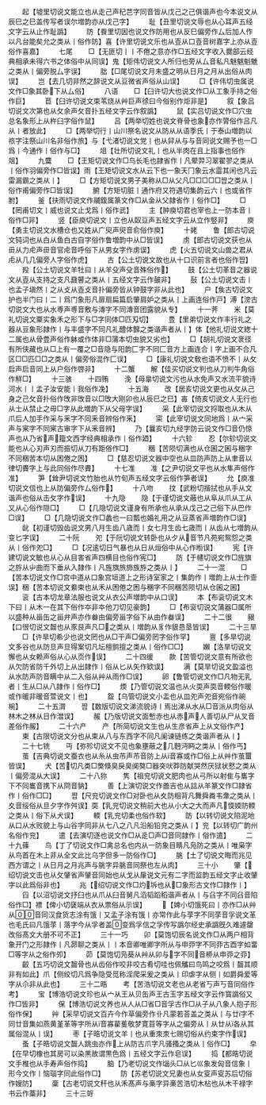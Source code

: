 <!-- { "loadSidebar": true } -->
　　起【墟里切说文能立也从走己声杞芑字同音皆从戊己之己俱谐声也今本说文从辰巳之巳盖传写者误尔増韵亦从戊己字】
　　耻【丑里切说文辱也从心耳声五经文字云从止作耻譌】
　　防【飬里切因也说文作防用也从反巳偏旁作厶后加人作以凡台能矣允之类从丨俗作防】喜【许里切说文乐也从壴从口壴音树嘉字上亦从壴俗作喜嘉】
　　七尾
　　□【无匪切丨丨不倦之意亦作□五经文字收入爨部云经典相承未得六书之体俗中从同误】鬼【矩伟切说文人所归也旁从厶音私凡魅魃魁魋之类从丨偏旁脱厶字误】
　　朏【□尾切说文月未盛之明从日月之月从出俗从肉误】
　　岂【去几切非然之辞说文从豆微省声俗从山误】
　　□【许伟切虫属说文作□象其卧下从厶俗】
　　八语
　　□【臼许切大也说文作□从工象手持之俗作巨】
　　苣【臼许切说文束苇烧从艸巨声徐曰今俗别作炬非是】
　　叙【象吕切说文次第也从攵余声攵音扑五经文字云作叙譌】
　　鼠【实吕切说文作□穴虫总名象形上从杵臼字俗作鼠】
　　吕【两举切姓也说文脊骨也象亦作膂俗作吕凡从丨者放此】
　　□【两举切行丨山川祭名说文从防从从语季氏丨于泰山増韵以祣字注祭山川名非俗作旅】与【弋渚切说文党丨也从舁从与与音同说文赐予也一□爲丨今通作丨俗作与□】
　　俎【壮所切说文礼丨也从半肉在且上指事也俗作爼】
　　九麌
　　□【王矩切说文作□鸟长毛也隷省作丨凡翚羿习翠翟翏之类从丨俗作羽偏旁作□皆误】雨【王矩切说文水从云下也一象天冂象云水霝其闲也凡云雷漏霸之类从丨】
　　□【方矩切说文男子美称从□从父凡□□□□□쨥之类从丨俗作甫偏旁作□皆误】
　　腑【方矩切脏丨通作府又符遇切集韵云六丨也或省作胕】
　　釜【扶雨切说文作鬴鍑属篆文作□从金从父隷省作丨俗作□】
　　□【罔甫切文丨威也说文止戈爲丨俗作武】
　　主【肿庾切君也宰也上一防本音丨俗作□非】
　　竖【臣庾切说文丨立也从臤豆声五经文字云从立作竪非】
　　庾【勇主切说文水槽仓也又姓从广臾声臾音俞俗作庾】
　　十姥
　　鲁【郎古切说文钝词也从白从鱼白古自字俗作鲁増韵中从□皆误】
　　虏【郎古切说文获也从毌从力虍声毌音官虍音呼俗下从男女字作虏误】
　　虎【火五切说文山兽之君从虍从几几偏旁人字俗作虎】
　　古【公土切说文故也从十口识前言者也俗作쨥】
　　羖【公土切说文羊牡曰丨从羊殳声殳音殊俗作】
　　鼓【公土切革音之器说文从壴从支持之支凡鼗瞽之类从丨五经文字云作皷非】
　　鼔【公土切说文击丨也孟子塡然丨之从攴从壴攴音扑偏旁皆从钟鼓字非从此也】
　　户【矦古切说文护也半门曰丨二丨爲门象形凡扉扇扁篇启肇肩妒之类从丨上画连俗作戸】溥【滂古切说文大也从水尃声尃音敷与漙字不同漙音团露貌从专】
　　十一荠
　　米【莫礼切说文粟实象禾之形下与□字同体□匹刄切】
　　豊【里弟切说文作丰行礼之器从豆象形隷作丨与丰盛字不同凡礼醴体豑之类谐声者从丨】体【他礼切说文緫十二属也从骨豊声俗作躰或作体非□蒲本切虫貌又劣也】
　　□【胡礼切说文衺径有所侠藏也从□上有一覆之□音隐与阳韵匚字不同匚音方上画连合丨字上画不合凡区□□匹□□之类从丨偏旁俗混作匚误】
　　□【康礼切说文敎也语不愤不丨从攵启声启音同上从户俗作啓非】
　　十二蟹
　　解【佳买切说文判也从刀判牛角俗作觧□】
　　十三骇
　　十四贿
　　浼【母辠切说文污也从水免声又水流平貌诗河水丨丨孟子汝安能丨我俗作凂】
　　十五海
　　改【居亥切说文更也从攵从己身之己攵音扑俗作攺非攺音以□攺大刚卯也从辰巳之巳】毐【倚亥切说文人无行也从士从禁止之毋□字从此増韵下从父母字误】
　　采【此宰切说文捋取也从木从爪后人加手作采与釆字不同釆音辨俗作釆】
　　寀【此宰切说文同地爲丨从宀采声与宷字不同宷古审字下从釆音辨】
　　乃【曩亥切九经字防云说文作□音仍惊声也从乃省声籀文西字经典相承作丨俗作廼】
　　十六轸
　　忍【尔轸切说文能也从心刃声刃而振切从刀有距俗作□】
　　稛【苦陨切满也从仓囷之囷与稇字不同稇苦本切从困倦之困】
　　□【慈忍切说文器中空也从皿防声防上从聿音以律切賮字上与此同俗作尽賮】
　　十七准
　　准【之尹切说文平也从水隼声俗作准】
　　笋【耸尹切说文竹胎也从竹旬声五经文字云俗作笋者误】
　　允【庾准切说文信也上从防偏旁作厶俗作】
　　十八吻
　　抆【武粉切揩拭也从手从文谐声也俗从击攵字作误】
　　十九隐
　　隐【于谨切说文蔽也从阜从爪从工从又从心俗作隠□】
　　□【几隐切说文谨身有所承也从承从戊己之己俗下从巴作□误】
　　□【几隐切说文作□蠡也一曰瓢也婚礼用之从豆蒸省声増韵作□误】
　　龀【初谨切毁齿说文男八月生齿八歳而丨女七月生齿七歳而丨从齿从七増韵从变匕字误】
　　二十阮
　　夗【于阮切说文转卧也从夕从音节凡苑宛鸳怨之类从丨俗作夗□】
　　□【况逺切日气暴也从日从烜俗中从心作暅误】
　　宪【许建切说文敏也从心从目害省声四横目也俗作宪□】
　　防【于幰切说文作□旌旗之斿从屮曲而下垂从入隷作丨凡旌旗旅斾族斿之类从丨】
　　二十一混
　　□【苦本切说文作□宫中道从口象宫垣道上之形诗室家之丨集韵作丨増韵上从士作壸误】稇【苦本切说文絭束也从禾从困倦之困与稛字不同稛苦陨切从仓囷之囷】
　　衮【古本切龙章法服也说文从衣公声増韵中从口误】
　　本【布衮切说文木下曰丨从木一在其下俗作夲非夲他刀切见豪韵】
　　□【布衮切说文蒲器□属所以盛种从甾缶之甾弁声亦作畚由偏旁甾字俗下从由作畚误】
　　二十二很
　　豤【口很切说文齧也从豕艮声凡□之类从丨増韵从豸作貇恳垦皆误】
　　二十三旱
　　□【许旱切希少也说文罔也从□干声□偏旁罔字俗作罕】
　　亶【多旱切说文多谷也从防旦声旦得案切凡坛檀鹯擅之类从丨俗作□□】
　　嬾【洛旱切说文懈也从女赖声俗从心从页作误】
　　二十四缓
　　款【苦管切说文意有所欲也从欠防省防千外切上从出隷作丨俗从匕从矢作欵误】
　　满【莫旱切说文盈溢也从水防声防音瞒中从二入俗从艸从雨作□误】
　　卵【鲁管切说文作□凡物无乳者丨生从□从八隷作丨俗作□】
　　煗【乃管切说文温也从火耎声耎音輭俗作暖或作暖非暖音萱说文丨也】
　　盌【乌管切说文小盂也从皿夗声夗音宛俗作碗椀】
　　二十五潸
　　쨥【数版切说文涕流貌诗丨焉出涕从水从□音派从肉俗从林木之林从日作澘误】
　　赧【乃版切说文面慙赤也从赤声人善切从尸从叉音差俗作赧】
　　二十六产
　　产【所简切说文生也从生彦省声上从文俗作产】
　　柬【古限切说文分也从束从八与东西字不同凡阑谏链练之类谐声者从丨】
　　二十七铣
　　丏【弥殄切说文不见也象壅蔽之几麪沔眄之类从丨俗作丐】
　　茧【吉典切说文蚕衣也从糸从虫芇声芇音防上从音寡或作□俗上从艸作茧蠒皆误】
　　犬【苦切凡类□獘倏臭戾臭阒獒□器突吠莽防献哭然厌狱状憖之类从丨偏旁混从大误】
　　二十八狝
　　隽【祖兖切说文肥肉也从弓所以射隹与巂字下不同巂音携下从冏音豽】
　　善【上演切说文作譱吉也从誩从羊篆文作□隷省作丨俗作□□】
　　쨥【尺兖切说文作□对卧也从夊防相背凡舞舜粦韦舝之类从丨夊音绥俗从旦夕字作舛误】耎【乳兖切说文稍前大也从小大之大而声凡愞媆防輭之类从丨俗下从犬误】
　　輭【乳兖切柔也俗作软】
　　防【以转切说文陷泥地从口从水败貌上与山谷字同非从七八之八凡沿船铅兖之类从丨】兖【以转切广韵州名俗作兖】
　　遣【去演切逐也说文作□从辵□声□音同隷作丨俗作遣】
　　二十九蓧
　　鸟【丁了切说文作□禽总名也内从一防象目睛凡凫防之类从丨唯枭字从鸟首在木上非从全文此比乌字但多一防俗作□】
　　朓【土了切说文晦而兆见西方谓之丨从日月之月兆声与朓字异朓音同祭也左从肉】
　　三十小
　　肇【绍切说文击也从攵肈省声肈音同始也从戈从肁说文元有二字而监韵五经文字止收肈字以此爲俗非也】
　　兆【绍切说文作□灼坼也从□象形古文作□隷作丨】
　　舀【以沼切说文抒臼也从爪从臼音舅凡滔韬蹈稻谐声者从丨与臽字不同臽音陷俗作□】褾【俾小切褎端从衣从票俗从示误】
　　【婢小切饿死曰丨亦作□从艸从音同汉食货志涂有饿丨又孟子涂有饿丨亦常作此与莩字不同莩音孚说文革也毛氏曰凡饿莩丨落字今从孚者盖变爲孚信之孚传写譌尔经史承譌旣久难遽罄改俗髙文大册不可不正】
　　三十一巧
　　卯【莫饱切辰名说文作□从两户相背象开门之形隷作丨凡昴聊之类从丨丨本音卿唯卿字所从与申丣字不同丣古酉字如畱□等字从之俗作夘】
　　茆【莫饱切凫葵从艸从卯与字不同音桺从申丣之丣】
　　齩【五巧切说文齧骨也从齿俗作咬非咬古肴切哇也佩觿曰鸟鸣之咬爲丨齧其顺非有如此】爪【侧绞切凡爲争隐受觅称淫爬采爰之类从丨印虐字从侧丨如爵舜爱等字从尒非从此也】
　　三十二晧
　　考【苦浩切说文老也从老省丂声丂音同俗作考】
　　宝【博浩切说文珍也从宀从王从贝缶声王古玉字五经文字云作寳譌俗又作□皆非】
　　保【博浩切说文养也从人从□省□音孚古作□从子从八象人抱子形俗作保】
　　艸【采早切说文百卉今作草偏旁作卝凡蒙若荅盖之类从丨与廿字不同廿音集如燕黄堇革等字所从音寡雚蒦敬梦寛苜等字从之偏旁从丨从廿从各从其属俗混从丨误】
　　枣【子晧切说文羊丨也从重朿朿七赐切俗从约束字作误】
　　蚤【子晧切说文齧人跳虫亦作上从防古爪字凡骚搔之类从丨俗作□】
　　皁【在早切橡也其房可以染黒故谓黒色爲丨五经文字云作皂误】
　　捣【都晧切说文手椎也从手寿声俗作捣】
　　脑【乃老切说文作匘头□从匕巛象发匈音信象丨形今文作丨恼瑙字同此俗作□】
　　防【苏老切说文兄妻也从女叜声叜苏后切俗作嫂防】
　　稾【古老切说文秆也从禾髙声与槀字异槀苦浩切木枮也从木干禄字书云作藁非】
　　三十三哿
